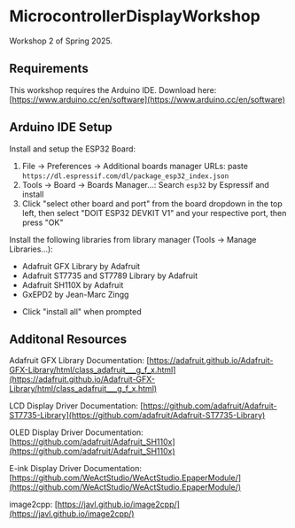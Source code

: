 # MicrocontrollerDisplayWorkshop

Workshop 2 of Spring 2025.

## Requirements

This workshop requires the Arduino IDE. Download here: [https://www.arduino.cc/en/software](https://www.arduino.cc/en/software)

## Arduino IDE Setup

Install and setup the ESP32 Board:
1. File -> Preferences -> Additional boards manager URLs: paste `https://dl.espressif.com/dl/package_esp32_index.json`
2. Tools -> Board -> Boards Manager...: Search `esp32` by Espressif and install
3. Click "select other board and port" from the board dropdown in the top left, then select "DOIT ESP32 DEVKIT V1" and your respective port, then press "OK"

Install the following libraries from library manager (Tools -> Manage Libraries...):
 - Adafruit GFX Library by Adafruit
 - Adafruit ST7735 and ST7789 Library by Adafruit
 - Adafruit SH110X by Adafruit 
 - GxEPD2 by Jean-Marc Zingg
* Click "install all" when prompted

## Additonal Resources

Adafruit GFX Library Documentation: [https://adafruit.github.io/Adafruit-GFX-Library/html/class_adafruit___g_f_x.html](https://adafruit.github.io/Adafruit-GFX-Library/html/class_adafruit___g_f_x.html)

LCD Display Driver Documentation: [https://github.com/adafruit/Adafruit-ST7735-Library](https://github.com/adafruit/Adafruit-ST7735-Library)

OLED Display Driver Documentation: [https://github.com/adafruit/Adafruit_SH110x](https://github.com/adafruit/Adafruit_SH110x)

E-ink Display Driver Documentation: [https://github.com/WeActStudio/WeActStudio.EpaperModule/](https://github.com/WeActStudio/WeActStudio.EpaperModule/)

image2cpp: [https://javl.github.io/image2cpp/](https://javl.github.io/image2cpp/)
